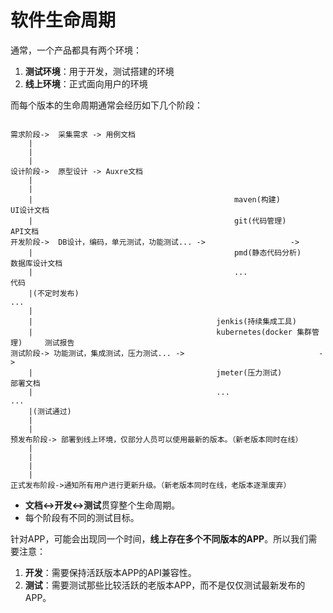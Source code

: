 # 软件生命周期

通常，一个产品都具有两个环境：

1. **测试环境**：用于开发，测试搭建的环境
2. **线上环境**：正式面向用户的环境

而每个版本的生命周期通常会经历如下几个阶段：

```

需求阶段->  采集需求 -> 用例文档
    |
    |
    |
设计阶段->  原型设计 -> Auxre文档
    |
    |                                                                     
    |                                             maven(构建)             UI设计文档
    |                                             git(代码管理)           API文档
开发阶段->  DB设计，编码，单元测试，功能测试... ->                   ->
    |                                             pmd(静态代码分析)       数据库设计文档
    |                                             ...                     代码
    |(不定时发布)                                                         ...
    |
    |                                         jenkis(持续集成工具)
    |                                         kubernetes(docker 集群管理)     测试报告
测试阶段-> 功能测试，集成测试，压力测试... ->                              -> 
    |                                         jmeter(压力测试)                部署文档
    |                                         ...                             ...
    |(测试通过)
    |
    |        
预发布阶段-> 部署到线上环境，仅部分人员可以使用最新的版本。（新老版本同时在线）
    |        
    |
    |
    |
正式发布阶段->通知所有用户进行更新升级。（新老版本同时在线，老版本逐渐废弃）

```

* **文档<->开发<->测试**贯穿整个生命周期。
* 每个阶段有不同的测试目标。

针对APP，可能会出现同一个时间，**线上存在多个不同版本的APP**。所以我们需要注意：

1. **开发**：需要保持活跃版本APP的API兼容性。
2. **测试**：需要测试那些比较活跃的老版本APP，而不是仅仅测试最新发布的APP。
